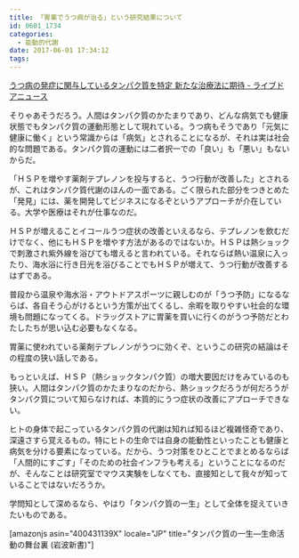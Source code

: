 ```yaml
---
title: 「胃薬でうつ病が治る」という研究結果について
id: 0601_1734
categories:
  - 能動的代謝
date: 2017-06-01 17:34:12
tags:
---
```


[うつ病の発症に関与しているタンパク質を特定 新たな治療法に期待 - ライブドアニュース](https://news.livedoor.com/article/detail/13140542/)

そりゃあそうだろう。人間はタンパク質のかたまりであり、どんな病気でも健康状態でもタンパク質の運動形態として現れている。うつ病もそうであり「元気に健康に働く」という常識からは「病気」とされることになるが、それは実は社会的な問題である。タンパク質の運動には二者択一での「良い」も「悪い」もないからだ。

「ＨＳＰを増やす薬剤テプレノンを投与すると、うつ行動が改善した」とされるが、これはタンパク質代謝のほんの一面である。ごく限られた部分をつきとめた「発見」には、薬を開発してビジネスになるぞというアプローチが介在している。大学や医療はそれが仕事なのだ。

ＨＳＰが増えることイコールうつ症状の改善といえるなら、テプレノンを飲むだけでなく、他にもＨＳＰを増やす方法があるのではないか。ＨＳＰは熱ショックで刺激され紫外線を浴びても増えると言われている。それならば熱い温泉に入ったり、海水浴に行き日光を浴びることでもＨＳＰが増えて、うつ行動が改善するはずである。

普段から温泉や海水浴・アウトドアスポーツに親しむのが「うつ予防」になるならば、各自そう心がけるという方策が出てくるし、余暇を取りやすい社会的な環境も問題になってくる。ドラッグストアに胃薬を買いに行くのがうつ予防だとわたしたちが思い込む必要もなくなる。

胃薬に使われている薬剤テプレノンがうつに効くぞ、というこの研究の結論はその程度の狭い話しである。

もっといえば、ＨＳＰ（熱ショックタンパク質）の増大要因だけをみているのも狭い。人間はタンパク質のかたまりなのだから、熱ショックだろうが何だろうがタンパク質について知らなければ、本質的にうつ症状の改善にアプローチできない。

ヒトの身体で起こっているタンパク質の代謝は知れば知るほど複雑怪奇であり、深遠さすら覚えるもの。特にヒトの生命では自身の能動性といったことも健康と病気を分ける要素になっている。だから、うつ対策をひとことでまとめるならば「人間的にすごす」「そのための社会インフラも考える」ということになるのだが、そんなことは研究室でマウス実験をしなくても、直接知として我々が知っていることではないだろうか。

学問知として深めるなら、やはり「タンパク質の一生」として全体を捉えていきたいものである。

[amazonjs asin="400431139X" locale="JP" title="タンパク質の一生―生命活動の舞台裏 (岩波新書)"]
